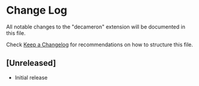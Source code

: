 # Change Log

All notable changes to the "decameron" extension will be documented in this file.

Check [Keep a Changelog](http://keepachangelog.com/) for recommendations on how to structure this file.

## [Unreleased]

- Initial release